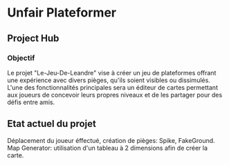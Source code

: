 # Unfair Plateformer
## Project Hub

### Objectif
Le projet "Le-Jeu-De-Leandre" vise à créer un jeu de plateformes offrant une expérience avec divers pièges, qu'ils soient visibles ou dissimulés. L'une des fonctionnalités principales sera un éditeur de cartes permettant aux joueurs de concevoir leurs propres niveaux et de les partager pour des défis entre amis.

## Etat actuel du projet
Déplacement du joueur éffectué, création de pièges: Spike, FakeGround. Map Generator: utilisation d'un tableau à 2 dimensions afin de créer la carte.
